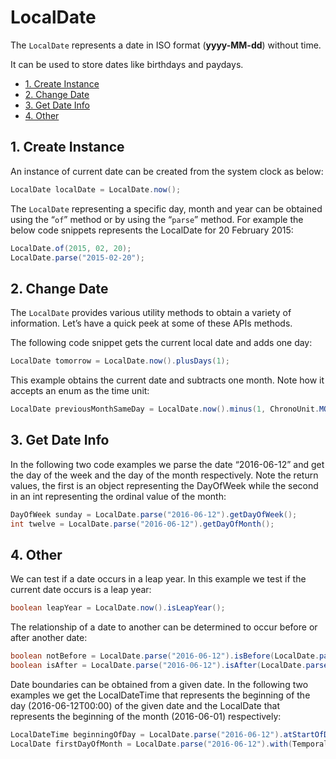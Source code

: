 # LocalDate

The `LocalDate` represents a date in ISO format (**yyyy-MM-dd**) without time.

It can be used to store dates like birthdays and paydays.

<!-- TOC -->

- [1. Create Instance](#1-create-instance)
- [2. Change Date](#2-change-date)
- [3. Get Date Info](#3-get-date-info)
- [4. Other](#4-other)

<!-- /TOC -->

## 1. Create Instance

An instance of current date can be created from the system clock as below:

```java
LocalDate localDate = LocalDate.now();
```

The `LocalDate` representing a specific day, month and year can be obtained using the “`of`” method or by using the “`parse`” method. For example the below code snippets represents the LocalDate for 20 February 2015:

```java	
LocalDate.of(2015, 02, 20);
LocalDate.parse("2015-02-20");
```

## 2. Change Date

The `LocalDate` provides various utility methods to obtain a variety of information. Let’s have a quick peek at some of these APIs methods.

The following code snippet gets the current local date and adds one day:

```java	
LocalDate tomorrow = LocalDate.now().plusDays(1);
```

This example obtains the current date and subtracts one month. Note how it accepts an enum as the time unit:

```java
LocalDate previousMonthSameDay = LocalDate.now().minus(1, ChronoUnit.MONTHS);
```

## 3. Get Date Info

In the following two code examples we parse the date “2016-06-12” and get the day of the week and the day of the month respectively. Note the return values, the first is an object representing the DayOfWeek while the second in an int representing the ordinal value of the month:

```java
DayOfWeek sunday = LocalDate.parse("2016-06-12").getDayOfWeek(); 
int twelve = LocalDate.parse("2016-06-12").getDayOfMonth();
```

## 4. Other
We can test if a date occurs in a leap year. In this example we test if the current date occurs is a leap year:

```java	
boolean leapYear = LocalDate.now().isLeapYear();
```

The relationship of a date to another can be determined to occur before or after another date:

```java
boolean notBefore = LocalDate.parse("2016-06-12").isBefore(LocalDate.parse("2016-06-11"));
boolean isAfter = LocalDate.parse("2016-06-12").isAfter(LocalDate.parse("2016-06-11"));
```

Date boundaries can be obtained from a given date. In the following two examples we get the LocalDateTime that represents the beginning of the day (2016-06-12T00:00) of the given date and the LocalDate that represents the beginning of the month (2016-06-01) respectively:

```java
LocalDateTime beginningOfDay = LocalDate.parse("2016-06-12").atStartOfDay();
LocalDate firstDayOfMonth = LocalDate.parse("2016-06-12").with(TemporalAdjusters.firstDayOfMonth());
```


